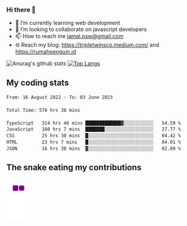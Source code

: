 ### Hi there 👋

<!--
**padepokanpenguin/padepokanpenguin** is a ✨ _special_ ✨ repository because its `README.md` (this file) appears on your GitHub profile.
-->

- 🌱 I’m currently learning  web development
- 👯 I’m looking to collaborate on javascript developers
- 📫 How to reach me jamal.psw@gmail.com
- 🌐 Reach my blog:
   https://tripletwinsco.medium.com/ and
   https://rumahpenguin.id

![Anurag's github stats](https://github-readme-stats.vercel.app/api?username=padepokanpenguin&count_private=true&disable_animations=false&show_icons=true&theme=default)
[![Top Langs](https://github-readme-stats.vercel.app/api/top-langs/?username=padepokanpenguin&theme=default&layout=compact)](https://github.com/padepokanpenguin)

## My coding stats

<!--START_SECTION:waka-->

```txt
From: 16 August 2022 - To: 03 June 2023

Total Time: 576 hrs 38 mins

TypeScript   314 hrs 46 mins █████████████▓░░░░░░░░░░░   54.59 %
JavaScript   160 hrs 7 mins  ███████░░░░░░░░░░░░░░░░░░   27.77 %
CSS          25 hrs 30 mins  █░░░░░░░░░░░░░░░░░░░░░░░░   04.42 %
HTML         23 hrs 7 mins   █░░░░░░░░░░░░░░░░░░░░░░░░   04.01 %
JSON         16 hrs 38 mins  ▓░░░░░░░░░░░░░░░░░░░░░░░░   02.89 %
```

<!--END_SECTION:waka-->


## The snake eating my contributions
![snake gif](https://github.com/padepokanpenguin/padepokanpenguin/blob/output/github-contribution-grid-snake.gif)
